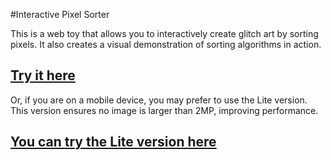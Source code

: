 #Interactive Pixel Sorter

This is a web toy that allows you to interactively create glitch art by sorting pixels. It also creates a visual demonstration of sorting algorithms in action.

## [Try it here](https://andrewliden.github.io/PixelSorter/pixelSort.html)

Or, if you are on a mobile device, you may prefer to use the Lite version. This version ensures no image is larger than 2MP, improving performance.

## [You can try the Lite version here](https://andrewliden.github.io/PixelSorter/pixelSortLite.html)